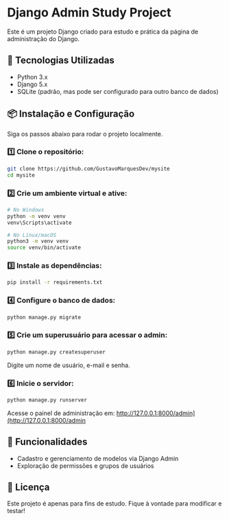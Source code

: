# Django Admin Study Project

Este é um projeto Django criado para estudo e prática da página de administração do Django.

## 🚀 Tecnologias Utilizadas

- Python 3.x
- Django 5.x
- SQLite (padrão, mas pode ser configurado para outro banco de dados)

## 📦 Instalação e Configuração

Siga os passos abaixo para rodar o projeto localmente.

### 1️⃣ Clone o repositório:

```sh
git clone https://github.com/GustavoMarquesDev/mysite
cd mysite
```

### 2️⃣ Crie um ambiente virtual e ative:

```sh
# No Windows
python -m venv venv
venv\Scripts\activate

# No Linux/macOS
python3 -m venv venv
source venv/bin/activate
```

### 3️⃣ Instale as dependências:

```sh
pip install -r requirements.txt
```

### 4️⃣ Configure o banco de dados:

```sh
python manage.py migrate
```

### 5️⃣ Crie um superusuário para acessar o admin:

```sh
python manage.py createsuperuser
```

Digite um nome de usuário, e-mail e senha.

### 6️⃣ Inicie o servidor:

```sh
python manage.py runserver
```

Acesse o painel de administração em: http://127.0.0.1:8000/admin](http://127.0.0.1:8000/admin

## 📝 Funcionalidades

- Cadastro e gerenciamento de modelos via Django Admin
- Exploração de permissões e grupos de usuários

## 📜 Licença

Este projeto é apenas para fins de estudo. Fique à vontade para modificar e testar!

